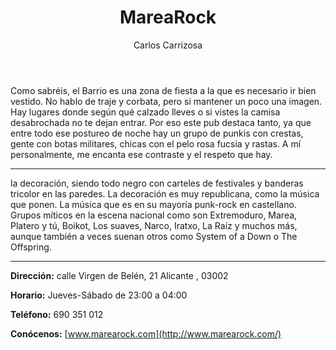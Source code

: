 ﻿---
layout: cocktail
title:  "MareaRock"
category: [Alicante, fin de semana, bar, música]
imageURL: "http://i.imgur.com/Mqe7KJE.png"
mini_imageURL: "http://i.imgur.com/A0YIbBm.jpg"
author: "Carlos Carrizosa"
---

Como sabréis, el Barrio es una zona de fiesta a la que es necesario ir bien vestido. No hablo de traje y corbata, pero si mantener un poco una imagen. Hay lugares donde según qué calzado lleves o si vistes la camisa desabrochada no te dejan entrar. Por eso este pub destaca tanto, ya que entre todo ese postureo de noche hay un grupo de punkis con crestas, gente con botas militares, chicas con el pelo rosa fucsia y rastas. A mí personalmente, me encanta ese contraste y el respeto que hay.

*******************************************************************

la decoración, siendo todo negro con carteles de festivales y banderas tricolor en las paredes. La decoración es muy republicana, como la música que ponen. La música que es en su mayoría punk-rock en castellano. Grupos míticos en la escena nacional como son Extremoduro, Marea, Platero y tú, Boikot, Los suaves, Narco, Iratxo, La Raíz y muchos más, aunque también a veces suenan otros como System of a Down o The Offspring.

*****************************************************************

**Dirección:** calle Virgen de Belén, 21 Alicante , 03002

**Horario:** Jueves-Sábado de 23:00 a 04:00

**Teléfono:** 690 351 012

**Conócenos:** [www.marearock.com](http://www.marearock.com/)
